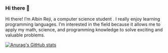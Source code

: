 ### Hi there 👋

Hi there! I’m Albin Reji, a computer science student . I really enjoy learning programming languages. I’m interested in the field because it allows me to apply my math, science, and programming knowledge to solve exciting and valuable problems.

[![Anurag's GitHub stats](https://github-readme-stats.vercel.app/api?username=Albin-Reji)](https://github.com/anuraghazra/github-readme-stats)
